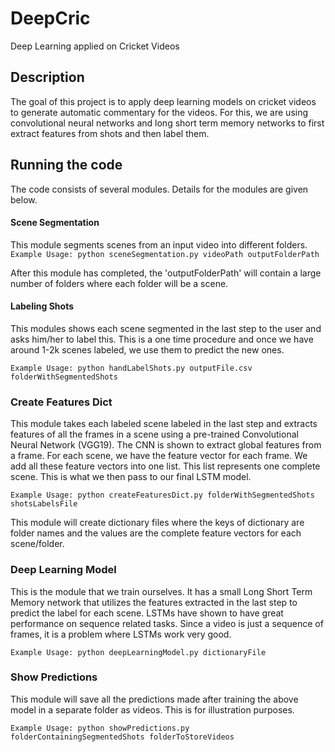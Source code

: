 # DeepCric
Deep Learning applied on Cricket Videos

## Description
The goal of this project is to apply deep learning models on cricket videos to generate automatic commentary for the videos. For this, we are using convolutional neural networks and long short term memory networks to first extract features from shots and then label them.

## Running the code
The code consists of several modules. Details for the modules are given below.

#### Scene Segmentation
This module segments scenes from an input video into different folders.
```Example Usage: python sceneSegmentation.py videoPath outputFolderPath```

After this module has completed, the 'outputFolderPath' will contain a large number of folders where each folder will be a scene.

#### Labeling Shots
This modules shows each scene segmented in the last step to the user and asks him/her to label this. This is a one time procedure and once we have around 1-2k scenes labeled, we use them to predict the new ones.

```Example Usage: python handLabelShots.py outputFile.csv folderWithSegmentedShots```

### Create Features Dict
This module takes each labeled scene labeled in the last step and extracts features of all the frames in a scene using a pre-trained Convolutional Neural Network (VGG19). The CNN is shown to extract global features from a frame. For each scene, we have the feature vector for each frame. We add all these feature vectors into one list. This list represents one complete scene. This is what we then pass to our final LSTM model.

```Example Usage: python createFeaturesDict.py folderWithSegmentedShots shotsLabelsFile```

This module will create dictionary files where the keys of dictionary are folder names and the values are the complete feature vectors for each scene/folder.

### Deep Learning Model
This is the module that we train ourselves. It has a small Long Short Term Memory network that utilizes the features extracted in the last step to predict the label for each scene. LSTMs have shown to have great performance on sequence related tasks. Since a video is just a sequence of frames, it is a problem where LSTMs work very good.

```Example Usage: python deepLearningModel.py dictionaryFile```

### Show Predictions
This module will save all the predictions made after training the above model in a separate folder as videos. This is for illustration purposes.

```Example Usage: python showPredictions.py folderContainingSegmentedShots folderToStoreVideos```

